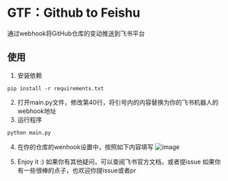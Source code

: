 # GTF：Github to Feishu
通过webhook将GitHub仓库的变动推送到飞书平台
## 使用
1. 安装依赖
```
pip install -r requirements.txt
```
2. 打开main.py文件，修改第40行，将引号内的内容替换为你的飞书机器人的webhook地址
3. 运行程序
```python
python main.py
```
4. 在你的仓库的wenhook设置中，按照如下内容填写
![image](https://user-images.githubusercontent.com/53247097/215059457-56f2f8ee-9d8b-4913-a177-cff92d5a9a40.png)

5. Enjoy it :)
如果你有其他疑问，可以查阅飞书官方文档，或者提issue
如果你有一些很棒的点子，也欢迎你提issue或者pr

